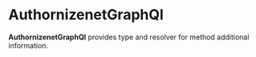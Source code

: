 # AuthornizenetGraphQl

 **AuthornizenetGraphQl** provides type and resolver for method additional
information.

